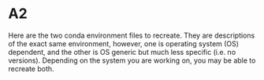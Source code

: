 # A2



Here are the two conda environment files to recreate. They are descriptions of the exact same environment, however, one is operating system (OS) dependent, and the other is OS generic but much less specific (i.e. no versions). Depending on the system you are working on, you may be able to recreate both.